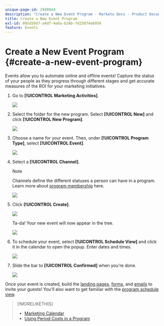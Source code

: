 ```yaml
---
unique-page-id: 2949844
description: "Create a New Event Program - Marketo Docs - Product Documentation"
title: Create a New Event Program
exl-id: 095d59d7-a4d7-4e0a-b34b-7d25074e6959
feature: Events
---
```

# Create a New Event Program {#create-a-new-event-program}

Events allow you to automate online and offline events! Capture the status of your people as they progress through different stages and get accurate measures of the ROI for your marketing initiatives.

1. Go to **[!UICONTROL Marketing Activities]**.

   ![](assets/ma.png)

1. Select the folder for the new program. Select **[!UICONTROL New]** and click **[!UICONTROL New Program]**.

   ![](assets/image2015-2-26-14-3a24-3a30.png)

1. Choose a name for your event. Then, under **[!UICONTROL Program Type]**, select **[!UICONTROL Event]**.

   ![](assets/image2015-2-26-14-3a26-3a6.png)

1. Select a **[!UICONTROL Channel]**.

   >[!NOTE]
   >
   >Channels define the different statuses a person can have in a program. Learn more about [program membership](/help/marketo/product-docs/core-marketo-concepts/programs/creating-programs/understanding-program-membership.md) here.

   ![](assets/image2015-2-26-14-3a29-3a3.png)

1. Click **[!UICONTROL Create]**.

   ![](assets/image2015-2-26-14-3a33-3a17.png)

   Ta-da! Your new event will now appear in the tree.

   ![](assets/image2015-2-26-14-3a34-3a33.png)

1. To schedule your event, select **[!UICONTROL Schedule View]** and click it in the calendar to open the popup. Enter dates and times.

   ![](assets/image2016-3-25-14-3a17-3a33.png)

1. Slide the bar to **[!UICONTROL Confirmed]** when you're done.

   ![](assets/image2016-3-25-14-3a18-3a13.png)

Once your event is created, build the [landing pages](/help/marketo/product-docs/demand-generation/landing-pages/free-form-landing-pages/create-a-free-form-landing-page.md), [forms](/help/marketo/product-docs/demand-generation/forms/creating-a-form/create-a-form.md), and [emails](/help/marketo/product-docs/email-marketing/email-programs/creating-an-email-program/create-an-email-program.md) to invite your guests! You'll also want to get familiar with the [program schedule view](https://docs.marketo.com/display/docs/program+schedule+view).

>[!MORELIKETHIS]
>
>* [Marketing Calendar](/help/marketo/product-docs/core-marketo-concepts/marketing-calendar/understanding-the-calendar/navigating-the-marketing-calendar.md)
>* [Using Period Costs in a Program](/help/marketo/product-docs/core-marketo-concepts/programs/working-with-programs/using-period-costs-in-a-program.md)
